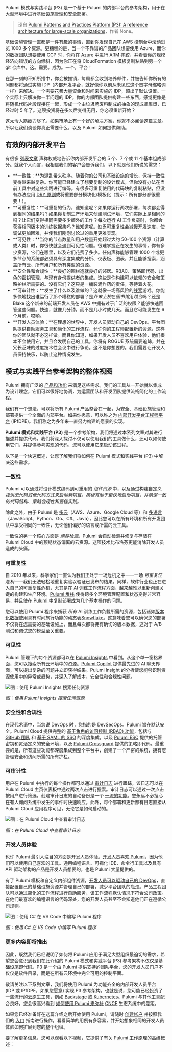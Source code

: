 
<!--
title: Pulumi 模式与实践平台 (P3)：面向大型组织的参考架构
cover: https://www.pulumi.com/blog/pulumi-patterns-and-practices/meta.png
-->

Pulumi 模式与实践平台 (P3) 是一个基于 Pulumi 的内部平台的参考架构，用于在大型环境中进行基础设施管理和安全部署。

> 译自 [Pulumi Patterns and Practices Platform (P3): A reference architecture for large-scale organizations](https://www.pulumi.com/blog/pulumi-patterns-and-practices/)，作者 None。

基础设施管理一直都是一件有趣的事情，直到你发现自己在 AWS 控制台中滚动浏览 1000 多个资源。更糟糕的是，当一个不靠谱的产品团队想要使用 Azure，而你的数据团队想要使用 GCP 时，你将在 Azure 中进行 ARM 摔跤，并看着你的规模经济向错误的方向倾斜，因为你正在将 CloudFormation 模板复制粘贴到另一个 git 仓库中。这。需要。成为。一个。平台！

在那一刻的不知所措中，你会被推销，每周都会收到培养邮件，并被告知你所有的问题都将通过实施 IDP（内部开发平台，就好像你以前从未见过这个首字母缩略词一样）来解决。一个需要花费大量资金和时间来实施的 IDP，超出了默认设置。一个实际上只解决你一半问题的 IDP。你的内部团队提供构建一些东西，感觉更像是将随机代码片段焊接在一起，形成一个由垃圾场废料制成的抽象的现成品雕塑，已经过时 5 年了。这项投资将在多久后变得无用，你必须重新开始？

这太令人筋疲力尽了。如果市场上有一个好的解决方案，你就不必阅读这篇文章。所以让我们谈谈你真正需要什么，以及 Pulumi 如何提供帮助。

## 有效的内部开发平台

有很多 [列表文章](https://en.wikipedia.org/wiki/Listicle) 声称权威地告诉你内部开发平台的 5 个、7 个或 11 个基本组成部分。就我个人而言，我相信我们的客户会告诉我们，以下就是他们所说的需求：

- **一致性：**为混乱带来秩序。随着你的公司和基础设施的增长，保持一致性变得越来越复杂。你可能已经建立了想要复制的设计模式，但你没有办法在当前工具中对这些实践进行编码。有很多可重复使用的代码块的复制粘贴，但没有办法应用 [DRY 原则](https://www.youtube.com/watch?v=5xw04T20lto&t=7s)或将重要部分模块化/模板化（提示：所有部分都很重要！）。
- **可重复性：**可重复的行为，谁知道呢？如果你运行两次部署，每次都会得到相同的结果吗？如果你复制生产环境来创建测试环境，它们实际上是相同的吗？让它们变得相同需要多少额外的工作？每次运行 AI 工作负载时，你都会获得相同版本的训练数据集吗？谁知道呢。缺乏可重复性会减慢开发速度，使调试更加困难，并使我们刚刚讨论过的重用更难实现。
- **可见性：**当你的节点数量和用户数量开始超过大约 50-100 个资源（计算或人类）时，你很快就会遇到可见性问题。很难掌握正在发生的事情，你有多少资源，它们在哪里，以及它们花费了多少。任何声称能够管理 1000 个或更多节点的系统都必须具有深度集成的分析、仪表板、图表，并且能够搜索，涵盖所有云、所有用户和所有类型的资源。
- **安全性和合规性：**良好的围栏造就良好的邻居。RBAC、策略即代码、出色的密钥管理、与现有身份提供者的集成。这些是你构建可以依赖的安全和策略护栏所需要的。没有它们？这只是一桶装满炸药的责任，等待着火花。
- **可审计性：**发生了什么以及谁做的？这就像一场高风险的[线索](https://en.wikipedia.org/wiki/Cluedo)游戏。你能多快地找出谁运行了那个糟糕的部署？是*芥末上校*在*图书馆*用*烛台*吗？还是 Blake 这个新来的前端开发人员在 AWS 中拥有过于广泛的权限？能够快速回答这些问题。快速，就像几分钟，而不是几小时或几天。而且它可能发生在 6 个月前。哎哟。
- **开发人员体验：**在理想的世界中，开发人员驱动自己的 DevOps。平台团队提供自助服务工具和简化的工作流程，允许你的工程师配置新的资源，这样你的团队就不必这样做。而且你知道，如果开发人员不喜欢用户体验，他们根本不会使用它，并且会发明自己的工具。你将有 ROGUE 系统需要追踪，并在冗长乏味的过度技术性会议中进行争论。这不是你想要的。我们需要让开发人员保持快乐，以防止这种情况发生。

## 模式与实践平台参考架构的整体视图

Pulumi 拥有广泛的 [产品和功能](https://www.pulumi.com/product/) 来满足这些需求。我们的工具从一开始就以集成为设计理念，它们可以很好地协调，为运营团队和开发团队提供流畅简化的工作流程。

我们有一个想法，可以将所有 Pulumi 产品整合在一起，为安全、基础设施管理和部署提供一个全面的内部平台。如果你愿意，可以称之为 [内部开发平台工程师平台](https://www.pulumi.com/what-is/what-is-platform-engineering/) (IPfDPE)。我们称之为多年来一直努力构建的愿景的实现。

**Pulumi 模式和实践平台 (P3)** 是一个参考架构，我们将通过本系列文章对其进行描述并提供代码。我们将深入探讨不仅可以使用我们的工具做什么，还可以如何使用它们，并提供参考实现的代码，您可以使用它来启动该过程。

以下是一个快速概述，让您了解我们将如何在 Pulumi 模式和实践平台 (P3) 中解决这些需求。

### 一致性

Pulumi 可以通过将设计模式编码到可重用的 *组件资源* 中，以及通过构建自定义*提供无代码或低代码方式来启动新项目。模板有助于更快地启动项目，并确保一致的代码结构、策略合规性和最佳实践。*

除此之外，由于 Pulumi 是 [多云](https://www.pulumi.com/blog/deploy-to-multiple-regions/)（AWS、Azure、Google Cloud 等）和 [多语言](https://www.pulumi.com/blog/pulumiup-pulumi-packages-multi-language-components/)（JavaScript、Python、Go、C#、Java），因此您可以在所有环境和所有开发团队中享受相同的一致性，无论他们偏好的语言或所需的云工具。

一致性的另一个核心方面是 *漂移检测*。Pulumi 会自动检测并修复与存储在 Pulumi Cloud 中的预期状态偏离的云资源。这项技术比布洛芬更能消除开发人员造成的头痛。

### 可重复性

自 2010 年以来，科学家们一直认为我们正处于一场危机之中——一场 *可重复性危机*——我们无法轻松地重复实验以验证已发布的结果。同样，软件行业也正在进入自己的可重复性危机，尤其是在 AI 训练工作流程方面，越来越难以重新创建关键的构建和生产环境。[Pulumi 堆栈](https://www.pulumi.com/learn/building-with-pulumi/understanding-stacks/) 使得跨多个环境管理配置和状态变得非常容易，并且使[在 Pulumi 中复制部署](https://www.pulumi.com/blog/simple-reproducible-kubernetes-deployments/)成为几个基本操作的问题。

您可以使用 Pulumi 程序来捕获 *所有* AI 训练工作负载所需的资源，包括诸如[版本化数据](https://www.pulumi.com/ai/answers/xig35anR7ibjAP5MhHDyxC/time-travel-queries-on-snowflake-dynamic-tables)使用具有时间旅行功能的动态表[Snowflake](https://www.pulumi.com/case-studies/snowflake/)。这意味着您可以确保您的部署不仅将在您需要的基础设施上，而且每次都将拥有确切的版本数据，这对于 A/B 测试和调试您的模型至关重要。

### 可见性
Pulumi 管理下的每个资源都可以在 [Pulumi Insights](https://www.pulumi.com/product/pulumi-insights/) 中看到。从这个单一窗格界面，您可以搜索所有云环境中的资源。[Pulumi Copilot](https://www.pulumi.com/product/copilot/) 提供最先进的 AI 聊天界面，可以提出复杂的问题并立即获得结果。Pulumi Insight 的分析使您能够识别资源使用中的异常或趋势，并深入了解成本、安全性和合规性问题。

![图：使用 Pulumi Insights 搜索任何资源](https://www.pulumi.com/uploads/pulumi-insights-search.gif)

*图：使用 Pulumi Insights 搜索任何资源*

### 安全性和合规性

在现代术语中，当您说 DevOps 时，您指的是 DevSecOps。Pulumi 旨在默认安全。Pulumi Cloud 提供完整的 [基于角色的访问控制 (RBAC) 功能](https://www.pulumi.com/docs/pulumi-cloud/access-management/teams/)，包括与 [GitHub 团队](https://www.pulumi.com/docs/pulumi-cloud/access-management/teams/#github-based-teams) 和 [基于 SAML 的 SSO](https://www.pulumi.com/docs/pulumi-cloud/access-management/saml/) 的深度集成，以及 [Pulumi ESC](https://www.pulumi.com/product/esc/) 提供的托管密钥和灵活定义的安全环境，以及 [Pulumi Crossguard](https://www.pulumi.com/crossguard/) 提供的策略即代码。最重要的是，所有这些功能都深度集成到整个平台中，创建了一个严密的系统，拥有您管理安全和访问所需的所有护栏。

### 可审计性

用户在 Pulumi 中执行的每个操作都可以通过 [审计日志](https://www.pulumi.com/docs/pulumi-cloud/audit-logs/) 进行跟踪，该日志可以在 Pulumi Cloud 主页仪表板中通过两次点击进行搜索。审计日志可以通过一次点击按用户进行筛选。创建审计日志的自动备份是一个 [一流的功能](https://www.pulumi.com/docs/pulumi-cloud/audit-logs/#automated-export)。您永远不必担心在有人询问系统中发生的事件时快速响应。此外，每个部署和更新都有日志直接从 Pulumi Cloud 应用程序可见，无论它是如何启动的。

![图：在 Pulumi Cloud 中查看审计日志](https://www.pulumi.com/images/docs/guides/self-hosted/auditlogs.png)

*图：在 Pulumi Cloud 中查看审计日志*

### 开发人员体验

也许 Pulumi 最引人注目的方面是开发人员体验。[开发人员喜欢 Pulumi](https://www.pulumi.com/testimonials/)，因为他们可以使用自己喜欢的工具。通用编程语言、可视化 IDE、命令行工具以及具有 API 驱动架构的产品是开发人员想要的，也是 Pulumi 大量提供的。

有了 Pulumi 模板和自定义内部组件资源，[开发人员可以驱动自己的 DevOps](https://www.pulumi.com/blog/software-developer-experience-devex-devx-devops-culture/#how-does-devex-intersect-with-devops)，直接配置自己的基础设施资源并管理自己的部署，减少平台团队的瓶颈。产品工程团队可以通过简化的工作流程进行自助服务，该工作流程默认情况下符合公司政策。在他们最喜欢的编程语言的代码深处，您的开发人员甚至不会知道他们正在遵循公司规则。

![图：使用 C# 在 VS Code 中编写 Pulumi 程序](https://www.pulumi.com/blog/pulumi-patterns-and-practices/pulumi-ide.png)

*图：使用 C# 在 VS Code 中编写 Pulumi 程序*

### 更多内容即将推出

因此，既然我们已经说明了如何将 Pulumi 应用于满足大型组织最迫切的需求，希望您会意识到我们在此介绍的 Pulumi 模式和实践平台 (P3) 参考架构不仅仅是基础设施即代码。P3 是一个由 Pulumi 提供支持的团队平台，您的开发人员门户不仅仅是软件目录，而是在所有云环境中完全可用的控制平面。

敬请关注以下系列文章，我们将使用 Pulumi 为功能齐全的内部开发人员平台 (IDP 或 IPfDPE，如果您愿意) 实现 P3 参考架构。也就是说，您可能已经投资了一些流行的云原生工具，例如 [Backstage](https://www.pulumi.com/blog/pulumi-in-a-cloud-native-world/#the-kebap-stack-reference-architecture) 或 [Kubernetes](https://www.pulumi.com/blog/kubernetes-4-0-even-more-kubernetes-native/)。Pulumi 与其他工具配合良好，您会很高兴看到 [如何使用 Pulumi 来弥补](https://www.pulumi.com/blog/pulumi-in-a-cloud-native-world) [CNCF](https://www.cncf.io/) 生态系统中的差距。

如果您已经准备好在这篇介绍之后开始使用 Pulumi，请随时 [创建帐户](https://www.pulumi.com/signup/) 并按照我们的 [入门](https://www.pulumi.com/docs/get-started/) 指南进行操作，看看简单的用例有多容易，并开始想象相同的开发人员体验如何扩展到您的整个组织。

要了解更多信息，您可以观看以下视频，它提供了有关 Pulumi 工作原理的高级概述：

